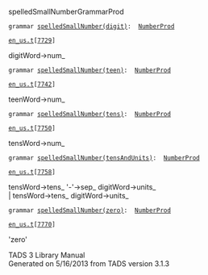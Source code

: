 <span class="title">spelledSmallNumber</span><span class="type">GrammarProd</span>

`grammar `<span class="classExtLink">[`spelledSmallNumber(digit)`](../object/spelledSmallNumber(digit).html)</span>` :   `[`NumberProd`](../object/NumberProd.html)

[`en_us.t`](../file/en_us.t.html)`[`[`7729`](../source/en_us.t.html#7729)`]`

<div class="gramrule">

digitWord-\>num\_

</div>

`grammar `<span class="classExtLink">[`spelledSmallNumber(teen)`](../object/spelledSmallNumber(teen).html)</span>` :   `[`NumberProd`](../object/NumberProd.html)

[`en_us.t`](../file/en_us.t.html)`[`[`7742`](../source/en_us.t.html#7742)`]`

<div class="gramrule">

teenWord-\>num\_

</div>

`grammar `<span class="classExtLink">[`spelledSmallNumber(tens)`](../object/spelledSmallNumber(tens).html)</span>` :   `[`NumberProd`](../object/NumberProd.html)

[`en_us.t`](../file/en_us.t.html)`[`[`7750`](../source/en_us.t.html#7750)`]`

<div class="gramrule">

tensWord-\>num\_

</div>

`grammar `<span class="classExtLink">[`spelledSmallNumber(tensAndUnits)`](../object/spelledSmallNumber(tensAndUnits).html)</span>` :   `[`NumberProd`](../object/NumberProd.html)

[`en_us.t`](../file/en_us.t.html)`[`[`7758`](../source/en_us.t.html#7758)`]`

<div class="gramrule">

tensWord-\>tens\_ '-'-\>sep\_ digitWord-\>units\_  
\| tensWord-\>tens\_ digitWord-\>units\_  

</div>

`grammar `<span class="classExtLink">[`spelledSmallNumber(zero)`](../object/spelledSmallNumber(zero).html)</span>` :   `[`NumberProd`](../object/NumberProd.html)

[`en_us.t`](../file/en_us.t.html)`[`[`7770`](../source/en_us.t.html#7770)`]`

<div class="gramrule">

'zero'

</div>

<div class="ftr">

TADS 3 Library Manual  
Generated on 5/16/2013 from TADS version 3.1.3

</div>
